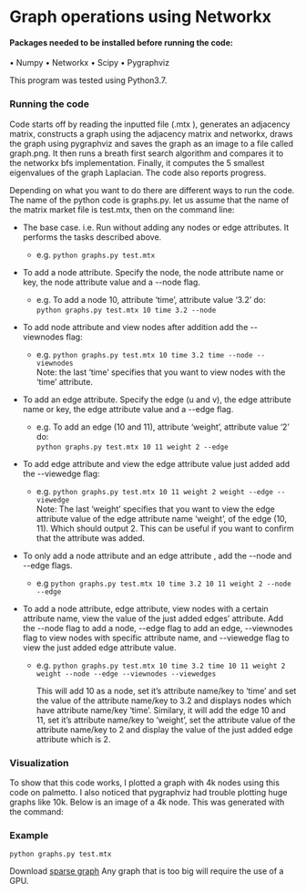 # Graph operations using Networkx

#### Packages needed to be installed before running the code:
•	Numpy
•	Networkx
•	Scipy
•	Pygraphviz

This program was tested using Python3.7.

### Running the code
Code starts off by reading the inputted file (.mtx ), generates an adjacency matrix, constructs a graph using the adjacency matrix and networkx, draws the graph using pygraphviz and saves the graph as an image to a file called graph.png. It then runs a breath first search algorithm and compares it to the networkx bfs implementation. Finally, it computes the 5 smallest eigenvalues of the graph Laplacian. The code also reports progress. 

Depending on what you want to do there are different ways to run the code.
The name of the python code is graphs.py. let us assume that the name of the matrix market file is test.mtx, then on the command line:

- The base case. i.e. Run without adding any nodes or edge attributes. It performs the tasks described above. 
  - e.g. ```python graphs.py test.mtx```
  
- To add a node attribute. Specify the node, the node attribute name or key, the node attribute value and a --node flag. 
  - e.g. To add a node 10, attribute ‘time’, attribute value ‘3.2’ do:\
    ```python graphs.py test.mtx 10 time 3.2 --node```
  
- To add node attribute and view nodes after addition add the --viewnodes flag:
  - e.g. ```python graphs.py test.mtx 10 time 3.2 time --node --viewnodes```\
    Note: the last ‘time’ specifies that you want to view nodes with the ‘time’ attribute. 
  
- To add an edge attribute. Specify the edge (u and v), the edge attribute name or key, the edge attribute value and a --edge flag.
  - e.g. To add an edge (10 and 11), attribute ‘weight’, attribute value ‘2’ do:\
  ```python graphs.py test.mtx 10 11 weight 2 --edge```
  
- To add edge attribute and view the edge attribute value just added add the --viewedge flag:
  - e.g. ```python graphs.py test.mtx 10 11 weight 2 weight --edge --viewedge```\
    Note: The last ‘weight’ specifies that you want to view the edge attribute value of the edge attribute name ‘weight’, of the edge (10, 11). Which should output   2. This can be useful if you want to confirm that the attribute was added.
  
- To only add a node attribute and an edge attribute , add the --node and --edge flags.
  - e.g ```python graphs.py test.mtx 10 time 3.2 10 11 weight 2 --node --edge```
  
- To add a node attribute, edge attribute, view nodes with a certain attribute name, view the value of the just added edges’ attribute. Add the --node flag to add a node, --edge flag to add an edge, --viewnodes flag to view nodes with specific attribute name, and --viewedge flag to view the just added edge attribute value. 
  - e.g. ```python graphs.py test.mtx 10 time 3.2 time 10 11 weight 2 weight --node --edge --viewnodes --viewedges```

    This will add 10 as a node, set it’s attribute name/key to ‘time’ and set the value of the attribute name/key to 3.2 and displays nodes which have attribute  name/key ‘time’. Similary, it will add the edge 10 and 11, set it’s attribute name/key to ‘weight’, set the attribute value of the attribute name/key to 2 and display the value of the just added edge attribute which is 2. 

### Visualization
To show that this code works, I plotted a graph with 4k nodes using this code on palmetto. I also noticed that pygraphviz had trouble plotting huge graphs like 10k. Below is an image of a 4k node. This was generated with the command:

### Example 
```
python graphs.py test.mtx
```

Download [sparse graph](https://sparse.tamu.edu/)
Any graph that is too big will require the use of a GPU.
 

